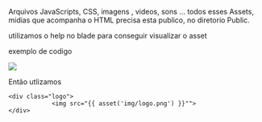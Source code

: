 Arquivos JavaScripts, CSS, imagens , videos, sons ... todos esses Assets, midias que acompanha o HTML
precisa esta publico, no diretorio Public.



utilizamos o help no blade para conseguir visualizar o asset


exemplo de codigo

<div class="logo">
                <img src="img/logo.png">
</div>


Então utlizamos 


    <div class="logo">
                <img src="{{ asset('img/logo.png') }}"">
    </div>